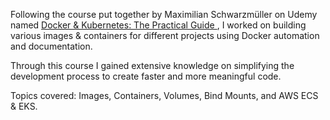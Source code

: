 Following the course put together by Maximilian Schwarzmüller on Udemy named <a href="https://www.udemy.com/share/103Ia03@PVgp3hddIh8nb4F1XD8lEta5vucmVbrvH9O7n0_2AN5OsWqd_bf9nkDKEi6DV61b/"> Docker & Kubernetes: The Practical Guide </a>, I worked on building various images & containers for different projects using Docker automation and documentation.

Through this course I gained extensive knowledge on simplifying the development process to create faster and more meaningful code.

Topics covered: Images, Containers, Volumes, Bind Mounts, and AWS ECS & EKS.

